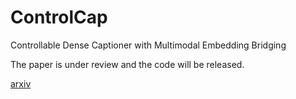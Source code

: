 # ControlCap
Controllable Dense Captioner with Multimodal Embedding Bridging

The paper is under review and the code will be released.

[arxiv](https://arxiv.org/pdf/2401.17910.pdf)
